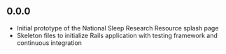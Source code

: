 ## 0.0.0

- Initial prototype of the National Sleep Research Resource splash page
- Skeleton files to initialize Rails application with testing framework and continuous integration
